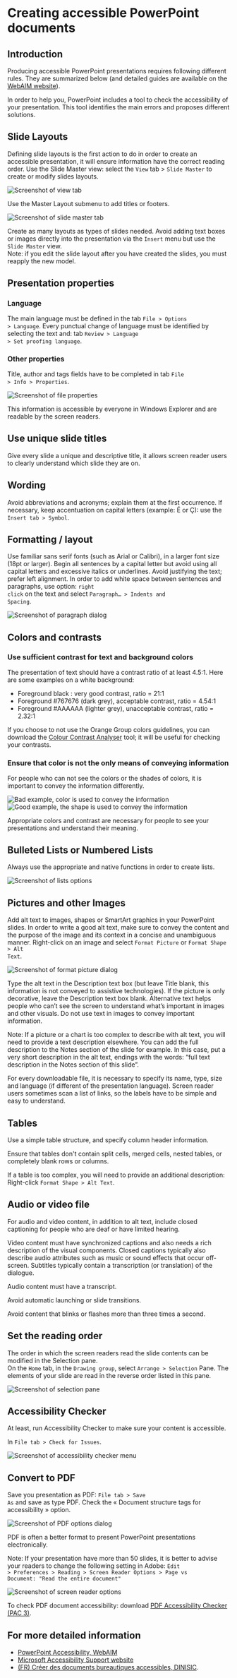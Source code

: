 # Creating accessible PowerPoint documents
<script>$(document).ready(function () {
    setBreadcrumb([{"label":"Accessible PowerPoint"}]);
});</script>

<style>h3 {font-size: 1rem;}</style>

## Introduction

Producing accessible PowerPoint presentations requires following different rules. They are summarized below (and detailed guides are available on the [WebAIM website](https://webaim.org/techniques/powerpoint/)).

In order to help you, PowerPoint includes a tool to check the accessibility of your presentation. This tool identifies the main errors and proposes different solutions. 

## Slide Layouts

Defining slide layouts is the first action to do in order to create an accessible presentation, it will ensure information have the correct reading order.
Use the Slide Master view: select the <code>View</code> tab > <code>Slide Master</code> to create or modify slides layouts. 

<img class="center" src="./images/screen1.png" alt="Screenshot of view tab"/>

Use the Master Layout submenu to add titles or footers.

<img class="center" src="./images/screen2.png" alt="Screenshot of slide master tab"/>

Create as many layouts as types of slides needed.
Avoid adding text boxes or images directly into the presentation via the <code>Insert</code> menu but use the <code>Slide Master</code> view.  
Note: if you edit the slide layout after you have created the slides, you must reapply the new model.

## Presentation properties

### Language

The main language must be defined in the tab <code>File > Options > Language</code>.
Every punctual change of language must be identified by selecting the text and: tab <code>Review > Language > Set proofing language</code>.

### Other properties
Title, author and tags fields have to be completed in tab <code>File > Info > Properties</code>.

<img class="center" src="./images/screen3.png" alt="Screenshot of file properties"/>

This information is accessible by everyone in Windows Explorer and are readable by the screen readers. 

## Use unique slide titles
Give every slide a unique and descriptive title, it allows screen reader users to clearly understand which slide they are on.

## Wording
Avoid abbreviations and acronyms; explain them at the first occurrence.
If necessary, keep accentuation on capital letters (example: É or Ç): use the <code>Insert tab > Symbol</code>.

## Formatting / layout
Use familiar sans serif fonts (such as Arial or Calibri), in a larger font size (18pt or larger).
Begin all sentences by a capital letter but avoid using all capital letters and excessive italics or underlines.
Avoid justifying the text; prefer left alignment.
In order to add white space between sentences and paragraphs, use option: <code>right click</code> on the text and select <code>Paragraph… > Indents and Spacing</code>.

<img class="center" src="./images/screen4.png" alt="Screenshot of paragraph dialog"/>

## Colors and contrasts

### Use sufficient contrast for text and background colors

The presentation of text should have a contrast ratio of at least 4.5:1.
Here are some examples on a white background:
- Foreground black : very good contrast, ratio = 21:1 
- Foreground #767676 (dark grey), acceptable contrast, ratio = 4.54:1
- Foreground #AAAAAA (lighter grey), unacceptable contrast, ratio = 2.32:1

If you choose to not use the Orange Group colors guidelines, you can download the [Colour Contrast Analyser](https://www.paciellogroup.com/resources/contrastanalyser/) tool; it will be useful for checking your contrasts.

### Ensure that color is not the only means of conveying information
For people who can not see the colors or the shades of colors, it is important to convey the information differently.

<img class="center" src="./images/color1.png" alt="Bad example, color is used to convey the information"/>  
<img class="center" src="./images/color2.png" alt="Good example, the shape is used to convey the information"/>

Appropriate colors and contrast are necessary for people to see your presentations and understand their meaning. 

## Bulleted Lists or Numbered Lists
Always use the appropriate and native functions in order to create lists.

<img class="center" src="./images/screen5.png" alt="Screenshot of lists options"/>

## Pictures and other Images

Add alt text to images, shapes or SmartArt graphics in your PowerPoint slides.
In order to write a good alt text, make sure to convey the content and the purpose of the image and its context in a concise and unambiguous manner.
Right-click on an image and select <code>Format Picture</code> or <code>Format Shape > Alt Text</code>.

<img class="center" src="./images/screen6.png" alt="Screenshot of format picture dialog"/>

Type the alt text in the Description text box (but leave Title blank, this information is not conveyed to assistive technologies).
If the picture is only decorative, leave the Description text box blank.
Alternative text helps people who can’t see the screen to understand what’s important in images and other visuals.
Do not use text in images to convey important information.  

Note: If a picture or a chart is too complex to describe with alt text, you will need to provide a text description elsewhere. You can add the full description to the Notes section of the slide for example. In this case, put a very short description in the alt text, endings with the words: “full text description in the Notes section of this slide”.

For every downloadable file, it is necessary to specify its name, type, size and language (if different of the presentation language).
Screen reader users sometimes scan a list of links, so the labels have to be simple and easy to understand.

## Tables

Use a simple table structure, and specify column header information.

Ensure that tables don't contain split cells, merged cells, nested tables, or completely blank rows or columns.

If a table is too complex, you will need to provide an additional description: Right-click <code>Format Shape > Alt Text</code>.

## Audio or video file
For audio and video content, in addition to alt text, include closed captioning for people who are deaf or have limited hearing.  

Video content must have synchronized captions and also needs a rich description of the visual components.
Closed captions typically also describe audio attributes such as music or sound effects that occur off-screen.
Subtitles typically contain a transcription (or translation) of the dialogue.  

Audio content must have a transcript.  

Avoid automatic launching or slide transitions.  

Avoid content that blinks or flashes more than three times a second.

## Set the reading order
The order in which the screen readers read the slide contents can be modified in the Selection pane.  
On the <code>Home</code> tab, in the <code>Drawing group</code>, select <code>Arrange > Selection</code> Pane.
The elements of your slide are read in the reverse order listed in this pane.

<img class="center" src="./images/screen7.png" alt="Screenshot of selection pane"/>

## Accessibility Checker
At least, run Accessibility Checker to make sure your content is accessible.  

In <code>File tab > Check for Issues</code>.

<img class="center" src="./images/screen8.png" alt="Screenshot of accessibility checker menu"/>

## Convert to PDF

Save you presentation as <abbr>PDF</abbr>: <code>File tab > Save As</code> and save as type PDF.
Check the « Document structure tags for accessibility » option.

<img class="center" src="./images/screen9.png" alt="Screenshot of PDF options dialog"/>

<abbr>PDF</abbr> is often a better format to present PowerPoint presentations electronically.  

Note:  If your presentation have more than 50 slides, it is better to advise your readers to change the following setting in Adobe:
<code>Edit > Preferences > Reading > Screen Reader Options > Page vs Document: "Read the entire document"</code>

<img class="center" src="./images/screen10.png" alt="Screenshot of screen reader options"/>

To check <abbr>PDF</abbr> document accessibility: download [PDF Accessibility Checker (PAC 3)](http://www.access-for-all.ch/en/pdf-lab/pdf-accessibility-checker-pac.html).

## For more detailed information
- [PowerPoint Accessibility, WebAIM](https://webaim.org/techniques/powerpoint/)
- [Microsoft Accessibility Support website](https://support.office.com/en-us/article/Make-your-PowerPoint-presentations-accessible-6f7772b2-2f33-4bd2-8ca7-dae3b2b3ef25)
- <a href="https://disic.github.io/guides-documents_bureautiques_accessibles/html/" lang="fr">(FR) Créer des documents bureautiques accessibles, DINISIC</a>.

<!--  This file is part of a11y-guidelines | Our vision of mobile & web accessibility guidelines and best practices, with valid/invalid examples.
 Copyright (C) 2016  Orange SA
 See the Creative Commons Legal Code Attribution-ShareAlike 3.0 Unported License for more details (LICENSE file). -->
